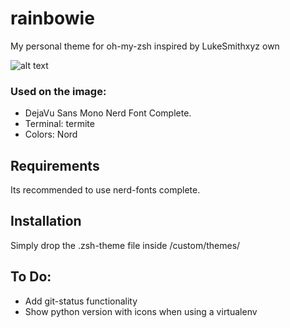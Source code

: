# rainbowie
My personal theme for oh-my-zsh inspired by LukeSmithxyz own

![alt text](https://raw.githubusercontent.com/druskus20/rainbowie/master/screenshot.png)


### Used on the image: 
  - DejaVu Sans Mono Nerd Font Complete. 
  - Terminal: termite
  - Colors: Nord

## Requirements
Its recommended to use nerd-fonts complete. 

## Installation
Simply drop the .zsh-theme file inside <OMZSH>/custom/themes/



## To Do: 
  - Add git-status functionality
  - Show python version with icons when using a virtualenv
  
